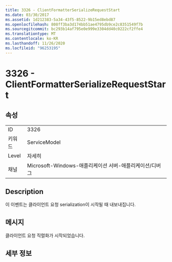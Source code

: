 ```yaml
---
title: 3326 - ClientFormatterSerializeRequestStart
ms.date: 03/30/2017
ms.assetid: 1d212383-5a34-43f5-8522-9b15ed8ebd87
ms.openlocfilehash: 808ff3ba3d174bb51ae4795db9ce2c8351549f7b
ms.sourcegitcommit: bc293b14af795e0e999e3304dd40c0222cf2ffe4
ms.translationtype: MT
ms.contentlocale: ko-KR
ms.lasthandoff: 11/26/2020
ms.locfileid: "96253195"
---
```

# <a name="3326---clientformatterserializerequeststart"></a>3326 - ClientFormatterSerializeRequestStart

## <a name="properties"></a>속성  
  
|||  
|-|-|  
|ID|3326|  
|키워드|ServiceModel|  
|Level|자세히|  
|채널|Microsoft-Windows-애플리케이션 서버-애플리케이션/디버그|  
  
## <a name="description"></a>Description  

 이 이벤트는 클라이언트 요청 serialization이 시작될 때 내보내집니다.  
  
## <a name="message"></a>메시지  

 클라이언트 요청 직렬화가 시작되었습니다.  
  
## <a name="details"></a>세부 정보
